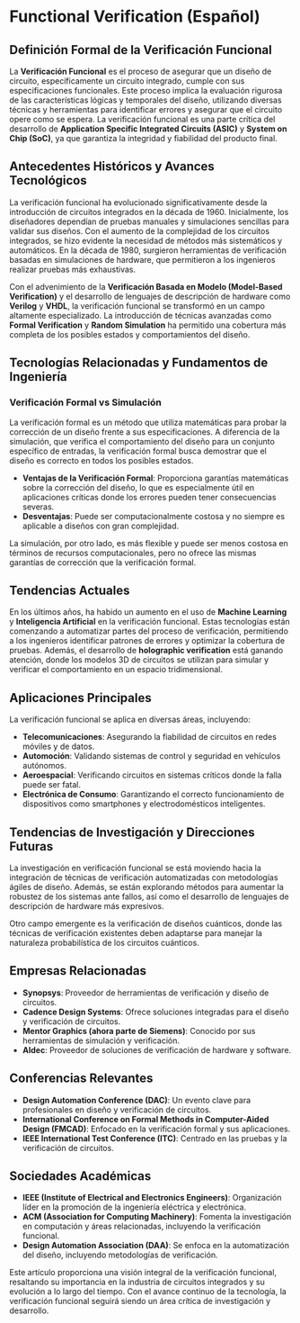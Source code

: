 # Functional Verification (Español)

## Definición Formal de la Verificación Funcional

La **Verificación Funcional** es el proceso de asegurar que un diseño de circuito, específicamente un circuito integrado, cumple con sus especificaciones funcionales. Este proceso implica la evaluación rigurosa de las características lógicas y temporales del diseño, utilizando diversas técnicas y herramientas para identificar errores y asegurar que el circuito opere como se espera. La verificación funcional es una parte crítica del desarrollo de **Application Specific Integrated Circuits (ASIC)** y **System on Chip (SoC)**, ya que garantiza la integridad y fiabilidad del producto final.

## Antecedentes Históricos y Avances Tecnológicos

La verificación funcional ha evolucionado significativamente desde la introducción de circuitos integrados en la década de 1960. Inicialmente, los diseñadores dependían de pruebas manuales y simulaciones sencillas para validar sus diseños. Con el aumento de la complejidad de los circuitos integrados, se hizo evidente la necesidad de métodos más sistemáticos y automáticos. En la década de 1980, surgieron herramientas de verificación basadas en simulaciones de hardware, que permitieron a los ingenieros realizar pruebas más exhaustivas. 

Con el advenimiento de la **Verificación Basada en Modelo (Model-Based Verification)** y el desarrollo de lenguajes de descripción de hardware como **Verilog** y **VHDL**, la verificación funcional se transformó en un campo altamente especializado. La introducción de técnicas avanzadas como **Formal Verification** y **Random Simulation** ha permitido una cobertura más completa de los posibles estados y comportamientos del diseño.

## Tecnologías Relacionadas y Fundamentos de Ingeniería

### Verificación Formal vs Simulación

La verificación formal es un método que utiliza matemáticas para probar la corrección de un diseño frente a sus especificaciones. A diferencia de la simulación, que verifica el comportamiento del diseño para un conjunto específico de entradas, la verificación formal busca demostrar que el diseño es correcto en todos los posibles estados.

- **Ventajas de la Verificación Formal**: Proporciona garantías matemáticas sobre la corrección del diseño, lo que es especialmente útil en aplicaciones críticas donde los errores pueden tener consecuencias severas.
- **Desventajas**: Puede ser computacionalmente costosa y no siempre es aplicable a diseños con gran complejidad.

La simulación, por otro lado, es más flexible y puede ser menos costosa en términos de recursos computacionales, pero no ofrece las mismas garantías de corrección que la verificación formal.

## Tendencias Actuales

En los últimos años, ha habido un aumento en el uso de **Machine Learning** y **Inteligencia Artificial** en la verificación funcional. Estas tecnologías están comenzando a automatizar partes del proceso de verificación, permitiendo a los ingenieros identificar patrones de errores y optimizar la cobertura de pruebas. Además, el desarrollo de **holographic verification** está ganando atención, donde los modelos 3D de circuitos se utilizan para simular y verificar el comportamiento en un espacio tridimensional.

## Aplicaciones Principales

La verificación funcional se aplica en diversas áreas, incluyendo:

- **Telecomunicaciones**: Asegurando la fiabilidad de circuitos en redes móviles y de datos.
- **Automoción**: Validando sistemas de control y seguridad en vehículos autónomos.
- **Aeroespacial**: Verificando circuitos en sistemas críticos donde la falla puede ser fatal.
- **Electrónica de Consumo**: Garantizando el correcto funcionamiento de dispositivos como smartphones y electrodomésticos inteligentes.

## Tendencias de Investigación y Direcciones Futuras

La investigación en verificación funcional se está moviendo hacia la integración de técnicas de verificación automatizadas con metodologías ágiles de diseño. Además, se están explorando métodos para aumentar la robustez de los sistemas ante fallos, así como el desarrollo de lenguajes de descripción de hardware más expresivos. 

Otro campo emergente es la verificación de diseños cuánticos, donde las técnicas de verificación existentes deben adaptarse para manejar la naturaleza probabilística de los circuitos cuánticos.

## Empresas Relacionadas

- **Synopsys**: Proveedor de herramientas de verificación y diseño de circuitos.
- **Cadence Design Systems**: Ofrece soluciones integradas para el diseño y verificación de circuitos.
- **Mentor Graphics (ahora parte de Siemens)**: Conocido por sus herramientas de simulación y verificación.
- **Aldec**: Proveedor de soluciones de verificación de hardware y software.

## Conferencias Relevantes

- **Design Automation Conference (DAC)**: Un evento clave para profesionales en diseño y verificación de circuitos.
- **International Conference on Formal Methods in Computer-Aided Design (FMCAD)**: Enfocado en la verificación formal y sus aplicaciones.
- **IEEE International Test Conference (ITC)**: Centrado en las pruebas y la verificación de circuitos.

## Sociedades Académicas

- **IEEE (Institute of Electrical and Electronics Engineers)**: Organización líder en la promoción de la ingeniería eléctrica y electrónica.
- **ACM (Association for Computing Machinery)**: Fomenta la investigación en computación y áreas relacionadas, incluyendo la verificación funcional.
- **Design Automation Association (DAA)**: Se enfoca en la automatización del diseño, incluyendo metodologías de verificación.

Este artículo proporciona una visión integral de la verificación funcional, resaltando su importancia en la industria de circuitos integrados y su evolución a lo largo del tiempo. Con el avance continuo de la tecnología, la verificación funcional seguirá siendo un área crítica de investigación y desarrollo.